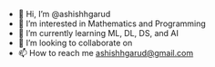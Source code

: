 - 👋 Hi, I’m @ashishhgarud
- 👀 I’m interested in Mathematics and Programming
- 🌱 I’m currently learning ML, DL, DS, and AI
- 💞️ I’m looking to collaborate on 
- 📫 How to reach me ashishhgarud@gmail.com

<!---
ashishhgarud/ashishhgarud is a ✨ special ✨ repository because its `README.md` (this file) appears on your GitHub profile.
You can click the Preview link to take a look at your changes.
--->
